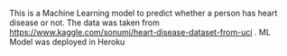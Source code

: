 This is a Machine Learning model to predict whether a person has heart disease or not.
The data was taken from https://www.kaggle.com/sonumj/heart-disease-dataset-from-uci .
ML Model was deployed in Heroku
